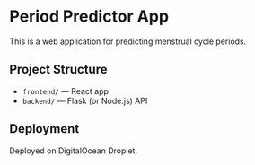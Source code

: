 # Period Predictor App

This is a web application for predicting menstrual cycle periods.

## Project Structure

- `frontend/` — React app
- `backend/` — Flask (or Node.js) API

## Deployment

Deployed on DigitalOcean Droplet.
